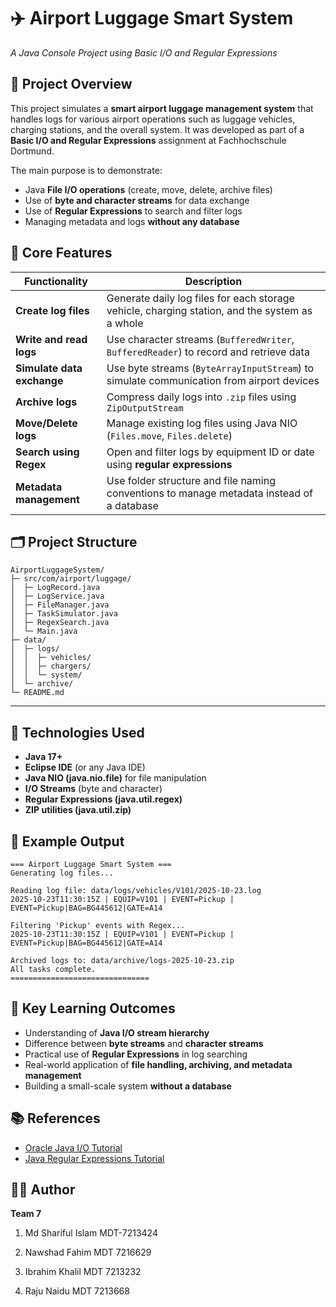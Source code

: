 # ✈️ Airport Luggage Smart System

*A Java Console Project using Basic I/O and Regular Expressions*

## 📘 Project Overview

This project simulates a **smart airport luggage management system** that handles logs for various airport operations such as luggage vehicles, charging stations, and the overall system.
It was developed as part of a **Basic I/O and Regular Expressions** assignment at Fachhochschule Dortmund.

The main purpose is to demonstrate:

* Java **File I/O operations** (create, move, delete, archive files)
* Use of **byte and character streams** for data exchange
* Use of **Regular Expressions** to search and filter logs
* Managing metadata and logs **without any database**


## 🧠 Core Features

| Functionality              | Description                                                                                    |
| -------------------------- | ---------------------------------------------------------------------------------------------- |
| **Create log files**       | Generate daily log files for each storage vehicle, charging station, and the system as a whole |
| **Write and read logs**    | Use character streams (`BufferedWriter`, `BufferedReader`) to record and retrieve data         |
| **Simulate data exchange** | Use byte streams (`ByteArrayInputStream`) to simulate communication from airport devices       |
| **Archive logs**           | Compress daily logs into `.zip` files using `ZipOutputStream`                                  |
| **Move/Delete logs**       | Manage existing log files using Java NIO (`Files.move`, `Files.delete`)                        |
| **Search using Regex**     | Open and filter logs by equipment ID or date using **regular expressions**                     |
| **Metadata management**    | Use folder structure and file naming conventions to manage metadata instead of a database      |


## 🗂️ Project Structure

```
AirportLuggageSystem/
├─ src/com/airport/luggage/
│  ├─ LogRecord.java
│  ├─ LogService.java
│  ├─ FileManager.java
│  ├─ TaskSimulator.java
│  ├─ RegexSearch.java
│  └─ Main.java
├─ data/
│  ├─ logs/
│  │  ├─ vehicles/
│  │  ├─ chargers/
│  │  └─ system/
│  └─ archive/
└─ README.md
```

---

## 🧰 Technologies Used

* **Java 17+**
* **Eclipse IDE** (or any Java IDE)
* **Java NIO (java.nio.file)** for file manipulation
* **I/O Streams** (byte and character)
* **Regular Expressions (java.util.regex)**
* **ZIP utilities (java.util.zip)**


## 📄 Example Output

```
=== Airport Luggage Smart System ===
Generating log files...

Reading log file: data/logs/vehicles/V101/2025-10-23.log
2025-10-23T11:30:15Z | EQUIP=V101 | EVENT=Pickup | EVENT=Pickup|BAG=BG445612|GATE=A14

Filtering 'Pickup' events with Regex...
2025-10-23T11:30:15Z | EQUIP=V101 | EVENT=Pickup | EVENT=Pickup|BAG=BG445612|GATE=A14

Archived logs to: data/archive/logs-2025-10-23.zip
All tasks complete.
===============================
```


## 🧩 Key Learning Outcomes

* Understanding of **Java I/O stream hierarchy**
* Difference between **byte streams** and **character streams**
* Practical use of **Regular Expressions** in log searching
* Real-world application of **file handling, archiving, and metadata management**
* Building a small-scale system **without a database**


## 📚 References

* [Oracle Java I/O Tutorial](https://docs.oracle.com/javase/tutorial/essential/io/index.html)
* [Java Regular Expressions Tutorial](https://docs.oracle.com/javase/tutorial/essential/regex/)


## 👨‍💻 Author

**Team 7**
1. Md Shariful Islam MDT-7213424

2. Nawshad Fahim MDT 7216629

3. Ibrahim Khalil MDT 7213232

4. Raju Naidu MDT 7213668
